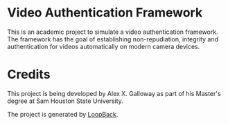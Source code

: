 # Video Authentication Framework
This is an academic project to simulate a video authentication framework. The framework has the goal of establishing non-repudiation, integrity and authentication for videos automatically on modern camera devices.

# Credits
This project is being developed by Alex X. Galloway as part of his Master's degree at Sam Houston State University.

The project is generated by [LoopBack](http://loopback.io).
